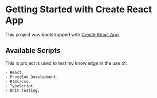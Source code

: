 # Getting Started with Create React App

This project was bootstrapped with [Create React App](https://github.com/facebook/create-react-app).

## Available Scripts

This is project is used to test my knowledge in the use of:

    - React.
    - FrontEnd Development.
    - Html/css.
    - TypeScript.
    - Unit Testing.
 
